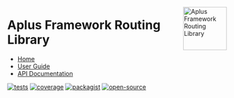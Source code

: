 <a href="https://github.com/aplus-framework/routing"><img src="https://raw.githubusercontent.com/aplus-framework/routing/master/guide/image.png" alt="Aplus Framework Routing Library" align="right" width="100"></a>

# Aplus Framework Routing Library

- [Home](https://aplus-framework.com/packages/routing)
- [User Guide](https://docs.aplus-framework.com/guides/libraries/routing/index.html)
- [API Documentation](https://docs.aplus-framework.com/packages/routing.html)

[![tests](https://github.com/aplus-framework/routing/actions/workflows/tests.yml/badge.svg)](https://github.com/aplus-framework/routing/actions/workflows/tests.yml)
[![coverage](https://coveralls.io/repos/github/aplus-framework/routing/badge.svg?branch=master)](https://coveralls.io/github/aplus-framework/routing?branch=master)
[![packagist](https://img.shields.io/packagist/v/aplus/routing)](https://packagist.org/packages/aplus/routing)
[![open-source](https://img.shields.io/badge/open--source-sponsor-magenta)](https://aplus-framework.com/sponsor)
